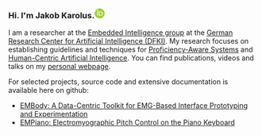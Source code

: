 ### Hi. I'm Jakob Karolus.[<img alt="orcid" width="20" src="/orcid.png" />](https://orcid.org/0000-0002-0698-7470)

<!--
**jkarolus/jkarolus** is a ✨ _special_ ✨ repository because its `README.md` (this file) appears on your GitHub profile.

Here are some ideas to get you started:

- 🔭 I’m currently working on ...
- 🌱 I’m currently learning ...
- 👯 I’m looking to collaborate on ...
- 🤔 I’m looking for help with ...
- 💬 Ask me about ...
- 📫 How to reach me: ...
- 😄 Pronouns: ...
- ⚡ Fun fact: ...
-->

I am a researcher at the [Embedded Intelligence group](https://www.dfki.de/en/web/research/research-departments/embedded-intelligence) at the [German Research Center for Artificial Intelligence (DFKI)](https://www.dfki.de/en/web). My research focuses on establishing guidelines and techniques for [Proficiency-Aware Systems](https://doi.org/10.5282/edoc.28900) and [Human-Centric Artificial Intelligence](https://www.humane-ai.eu/). You can find publications, videos and talks on my [personal webpage](https://jakob-karolus.de/).

For selected projects, source code and extensive documentation is available here on github:
- [EMBody: A Data-Centric Toolkit for EMG-Based Interface Prototyping and Experimentation](https://github.com/HCUM/embody)
- [EMPiano: Electromyographic Pitch Control on the Piano Keyboard](https://github.com/HCUM/empiano)
